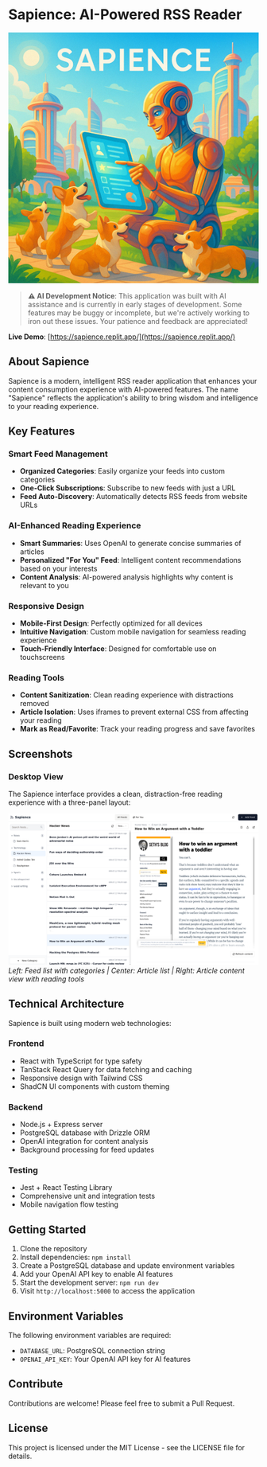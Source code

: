 # Sapience: AI-Powered RSS Reader

![Sapience Banner](assets/sapience-banner.png)

> **⚠️ AI Development Notice**: This application was built with AI assistance and is currently in early stages of development. Some features may be buggy or incomplete, but we're actively working to iron out these issues. Your patience and feedback are appreciated!

**Live Demo**: [https://sapience.replit.app/](https://sapience.replit.app/)

## About Sapience

Sapience is a modern, intelligent RSS reader application that enhances your content consumption experience with AI-powered features. The name "Sapience" reflects the application's ability to bring wisdom and intelligence to your reading experience.

## Key Features

### Smart Feed Management
- **Organized Categories**: Easily organize your feeds into custom categories
- **One-Click Subscriptions**: Subscribe to new feeds with just a URL
- **Feed Auto-Discovery**: Automatically detects RSS feeds from website URLs

### AI-Enhanced Reading Experience
- **Smart Summaries**: Uses OpenAI to generate concise summaries of articles
- **Personalized "For You" Feed**: Intelligent content recommendations based on your interests
- **Content Analysis**: AI-powered analysis highlights why content is relevant to you

### Responsive Design
- **Mobile-First Design**: Perfectly optimized for all devices
- **Intuitive Navigation**: Custom mobile navigation for seamless reading experience
- **Touch-Friendly Interface**: Designed for comfortable use on touchscreens

### Reading Tools
- **Content Sanitization**: Clean reading experience with distractions removed
- **Article Isolation**: Uses iframes to prevent external CSS from affecting your reading
- **Mark as Read/Favorite**: Track your reading progress and save favorites

## Screenshots

### Desktop View
The Sapience interface provides a clean, distraction-free reading experience with a three-panel layout:

![Sapience Desktop Screenshot](assets/sapience-screenshot.png)
*Left: Feed list with categories | Center: Article list | Right: Article content view with reading tools*

## Technical Architecture

Sapience is built using modern web technologies:

### Frontend
- React with TypeScript for type safety
- TanStack React Query for data fetching and caching
- Responsive design with Tailwind CSS
- ShadCN UI components with custom theming

### Backend
- Node.js + Express server
- PostgreSQL database with Drizzle ORM
- OpenAI integration for content analysis
- Background processing for feed updates

### Testing
- Jest + React Testing Library
- Comprehensive unit and integration tests
- Mobile navigation flow testing

## Getting Started

1. Clone the repository
2. Install dependencies: `npm install`
3. Create a PostgreSQL database and update environment variables
4. Add your OpenAI API key to enable AI features
5. Start the development server: `npm run dev`
6. Visit `http://localhost:5000` to access the application

## Environment Variables

The following environment variables are required:

- `DATABASE_URL`: PostgreSQL connection string
- `OPENAI_API_KEY`: Your OpenAI API key for AI features

## Contribute

Contributions are welcome! Please feel free to submit a Pull Request.

## License

This project is licensed under the MIT License - see the LICENSE file for details.